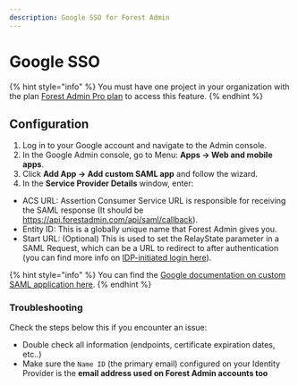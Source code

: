 ```yaml
---
description: Google SSO for Forest Admin
---
```


# Google SSO

{% hint style="info" %}
You must have one project in your organization with the plan [Forest Admin Pro plan](https://www.forestadmin.com/pricing/) to access this feature.
{% endhint %}


## Configuration
1. Log in to your Google account and navigate to the Admin console.
2. In the Google Admin console, go to Menu: **Apps → Web and mobile apps**.
3. Click **Add App → Add custom SAML app** and follow the wizard.
4. In the **Service Provider Details** window, enter:
- ACS URL: Assertion Consumer Service URL is responsible for receiving the SAML response (It should be https://api.forestadmin.com/api/saml/callback).
- Entity ID: This is a globally unique name that Forest Admin gives you.
- Start URL: (Optional) This is used to set the RelayState parameter in a SAML Request, which can be a URL to redirect to after authentication (you can find more info on [IDP-initiated login here](../organization-settings.md#idp-initiated-login)).

{% hint style="info" %}
You can find the [Google documentation on custom SAML application here](https://support.google.com/a/answer/6087519?hl=en).
{% endhint %}


### Troubleshooting

Check the steps below this if you encounter an issue:

* Double check all information (endpoints, certificate expiration dates, etc..)
* Make sure the `Name ID` (the primary email) configured on your Identity Provider is the **email address used on Forest Admin accounts too**
